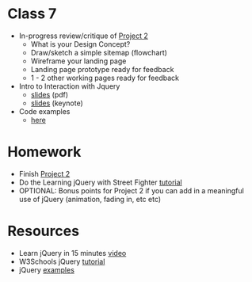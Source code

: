 # Class 7

* In-progress review/critique of [Project 2](/projects/Project2.md)
	* What is your Design Concept?
	* Draw/sketch a simple sitemap (flowchart)
	* Wireframe your landing page
	* Landing page prototype ready for feedback
	* 1 - 2 other working pages ready for feedback
* Intro to Interaction with Jquery
	* [slides](/slides/jquery.pdf) (pdf)
	* [slides](/slides/jquery.key) (keynote)
* Code examples
	* [here](/classes/class7_code/jQuery_code)

# Homework
* Finish [Project 2](/projects/Project2.md) 
* Do the Learning jQuery with Street Fighter [tutorial](https://www.thinkful.com/learn/intro-to-jquery/)
* OPTIONAL: Bonus points for Project 2 if you can add in a meaningful use of jQuery (animation, fading in, etc etc)

# Resources
* Learn jQuery in 15 minutes [video](https://www.youtube.com/watch?v=v-RC3kJCL4c)
* W3Schools jQuery [tutorial](https://www.w3schools.com/jquery/)
* jQuery [examples](https://www.w3schools.com/jquery/jquery_examples.asp)
